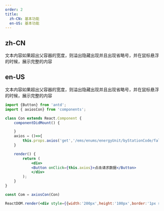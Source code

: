 ```yaml
---
order: 2
title:
  zh-CN: 基本功能
  en-US: 基本功能
---
```

## zh-CN

文本内容如果超出父容器的宽度，则溢出隐藏出现并且出现省略号，并在鼠标悬浮的时候，展示完整的内容

## en-US

文本内容如果超出父容器的宽度，则溢出隐藏出现并且出现省略号，并在鼠标悬浮的时候，展示完整的内容

````jsx
import {Button} from 'antd'; 
import { axiosCon} from 'components';

class Con extends React.Component {
    componentDidMount() {

    }
    axios = ()=>{
        this.props.axios('get','/ems/enums/energyUnit/byStationCode/false')
    }

    render() {
        return (
            <div>
            <Button onClick={this.axios}>点击请求数据</Button>
            </div>
        );
    }
}

const Com = axiosCon(Con)

ReactDOM.render(<div style={{width:'200px',height:'100px',border:'1px solid #ccc'}}><Com /></div>, mountNode);
````

